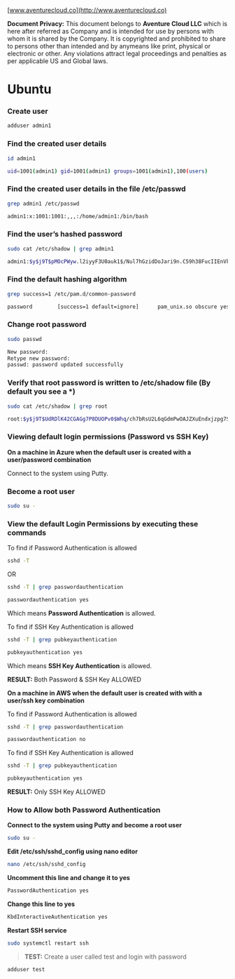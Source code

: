 [www.aventurecloud.co](http://www.aventurecloud.co)

**Document Privacy:** This document belongs to **Aventure Cloud LLC** which is here after referred as Company and is intended for use by persons with whom it is shared by the Company. It is copyrighted and prohibited to share to persons other than intended and by anymeans like print, physical or electronic or other. Any violations attract legal proceedings and penalties as per applicable US and Global laws.

# **Ubuntu**

### **Create user**

```bash
adduser admin1

```

### **Find the created user details**

```bash
id admin1

uid=1001(admin1) gid=1001(admin1) groups=1001(admin1),100(users)

```

### **Find the created user details in the file /etc/passwd**

```bash
grep admin1 /etc/passwd

admin1:x:1001:1001:,,,:/home/admin1:/bin/bash

```

### Find the user’s hashed password

```bash
sudo cat /etc/shadow | grep admin1

admin1:$y$j9T$pMOcPWyw.l2iyyF3U0auk1$/Nul7hGzidDoJari9n.C59h38FucIIEnVksB9t0YU6C:19949:0:99999:7:::

```

### Find the default hashing algorithm

```bash
grep success=1 /etc/pam.d/common-password

password        [success=1 default=ignore]      pam_unix.so obscure yescrypt

```

### Change root password

```bash
sudo passwd

New password:
Retype new password:
passwd: password updated successfully

```

### Verify that root password is written to /etc/shadow file (By default you see a *)

```bash
sudo cat /etc/shadow | grep root

root:$y$j9T$UdRDlK42CGAGg7P8DUOPv0$Whq/ch7bRsU2L6qGdmPwOAJZXuEndxjzpg7SIO6kSO9:19949:0:99999:7:::

```

### Viewing default login permissions (Password vs SSH Key)

**On a machine in Azure when the default user is created with a user/password combination**

Connect to the system using Putty.

### Become a root user

```bash
sudo su -

```

### View the default Login Permissions by executing these commands

To find if Password Authentication is allowed

```bash
sshd -T

```

OR

```bash
sshd -T | grep passwordauthentication

passwordauthentication yes

```

Which means **Password Authentication** is allowed.

To find if SSH Key Authentication is allowed

```bash
sshd -T | grep pubkeyauthentication

pubkeyauthentication yes

```

Which means **SSH Key Authentication** is allowed.

**RESULT:** Both Password & SSH Key ALLOWED

**On a machine in AWS when the default user is created with with a user/ssh key combination**

To find if Password Authentication is allowed

```bash
sshd -T | grep passwordauthentication

passwordauthentication no

```

To find if SSH Key Authentication is allowed

```bash
sshd -T | grep pubkeyauthentication

pubkeyauthentication yes

```

**RESULT:** Only SSH Key ALLOWED

### **How to Allow both Password Authentication**

**Connect to the system using Putty and become a root user**

```bash
sudo su -

```

**Edit /etc/ssh/sshd_config using nano editor**

```bash
nano /etc/ssh/sshd_config

```

**Uncomment this line and change it to yes**

```bash
PasswordAuthentication yes

```

**Change this line to yes**

```bash
KbdInteractiveAuthentication yes

```

**Restart SSH service**

```bash
sudo systemctl restart ssh

```

> **TEST:** Create a user called test and login with password

```bash
adduser test

```
